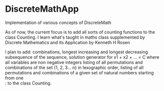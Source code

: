 # DiscreteMathApp
Implementation of  various concepts of DiscreteMath

As of now, the current focus is to add all sorts of counting functions to the class Counting. I learn what's taught in maths class
supplemented by Discrete Mathematics and its Application by Kenneth H Rosen

I plan to add:  combinations, longest increasing and longest decreasing subsequence of the sequence,
                solution generator for x1 + x2 + ... = C where all variables are non negative integers
                listing of all permutations and combinations of the set {1, 2, 3... n} in lexographic order,
                listing of all permutations and combinations of a given set of natural numbers starting from one  
              : to the class Counting.
              
